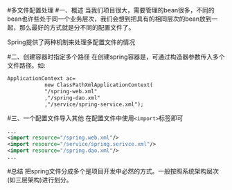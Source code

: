 #多文件配置处理
#一、概述
当我们项目很大，需要管理的bean很多，不同的bean也许些处于同一个业务层次，我们会想到把具有的相同层次的bean放到一起，那么最好的方式就是分不同的配置文件了。

Spring提供了两种机制来处理多配置文件的情况

#二、创建容器时指定多个路径
在创建spring容器是，可通过构造器参数传入多个文件路径。如:

~~~xml
ApplicationContext ac=
			new ClassPathXmlApplicationContext(
			"/spring-web.xml"
			,"/spring-dao.xml"
			,"/service/spring-service.xml");
~~~


#三、一个配置文件导入其他
在配置文件中使用`<import>`标签即可

~~~xml
...
<import resource="/spring.web.xml"/>	
<import resource="/service/spring.serivce.xml"/>	
<import resource="/spring.dao.xml"/>	
...
~~~
#总结
把spring文件分成多个是项目开发中必然的方式。一般按照系统架构层次(如三层架构)进行划分。
